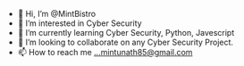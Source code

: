 - 👋 Hi, I’m @MintBistro
- 👀 I’m interested in Cyber Security
- 🌱 I’m currently learning Cyber Security, Python, Javescript
- 💞️ I’m looking to collaborate on any Cyber Security Project.
- 📫 How to reach me ...mintunath85@gmail.com

<!---
MintBistro/MintBistro is a ✨ special ✨ repository because its `README.md` (this file) appears on your GitHub profile.
You can click the Preview link to take a look at your changes.
--->
